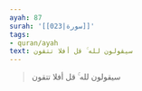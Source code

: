 ```yaml
---
ayah: 87
surah: '[[023|سورة]]'
tags:
- quran/ayah
text: سيقولون لله ۚ قل أفلا تتقون
---
```

> سيقولون لله ۚ قل أفلا تتقون
